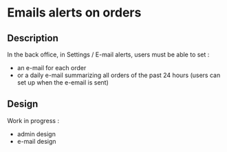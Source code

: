 <!--
  layout: roadmap-item
  title: Email alerts on order
  -->

Emails alerts on orders
=======================

Description
----------------------------------

In the back office, in Settings / E-mail alerts, users must be able to set :

- an e-mail for each order
- or a daily e-mail summarizing all orders of the past 24 hours (users can set up when the e-email is sent)


Design
----------------------------------
Work in progress :
- admin design
- e-mail design